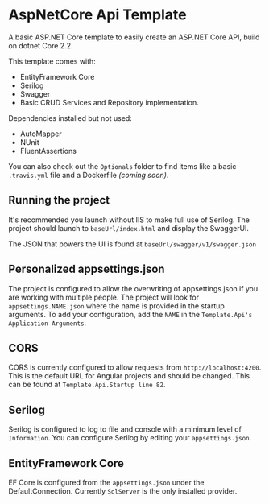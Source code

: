 # AspNetCore Api Template

A basic ASP.NET Core template to easily create an ASP.NET Core API,
build on dotnet Core 2.2.

This template comes with:

- EntityFramework Core
- Serilog
- Swagger
- Basic CRUD Services and Repository implementation.

Dependencies installed but not used:

- AutoMapper
- NUnit
- FluentAssertions

You can also check out the `Optionals` folder to find items like a basic `.travis.yml` file and a Dockerfile *(coming soon)*.

## Running the project

It's recommended you launch without IIS to make full use of Serilog.
The project should launch to `baseUrl/index.html` and display the SwaggerUI.

The JSON that powers the UI is found at `baseUrl/swagger/v1/swagger.json`

## Personalized appsettings.json

The project is configured to allow the overwriting of appsettings.json if you are working with multiple people.
The project will look for `appsettings.NAME.json` where the name is provided in the startup arguments.
To add your configuration, add the `NAME` in the `Template.Api's Application Arguments`.

## CORS

CORS is currently configured to allow requests from `http://localhost:4200`.
This is the default URL for Angular projects and should be changed.
This can be found at `Template.Api.Startup line 82`.

## Serilog

Serilog is configured to log to file and console with a minimum level of `Information`.
You can configure Serilog by editing your `appsettings.json`.

## EntityFramework Core

EF Core is configured from the `appsettings.json` under the DefaultConnection.
Currently `SqlServer` is the only installed provider.